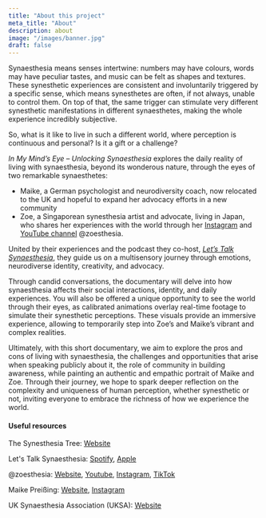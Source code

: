 ```yaml
---
title: "About this project"
meta_title: "About"
description: about
image: "/images/banner.jpg"
draft: false
---
```


Synaesthesia means senses intertwine: numbers may have colours, words may have peculiar tastes, and music can be felt as shapes and textures. These synesthetic experiences are consistent and involuntarily triggered by a specific sense, which means synesthetes are often, if not always, unable to control them. On top of that, the same trigger can stimulate very different synesthetic manifestations in different synaesthetes, making the whole experience incredibly subjective. 

So, what is it like to live in such a different world, where perception is continuous and personal? Is it a gift or a challenge?

*In My Mind’s Eye – Unlocking Synaesthesia* explores the daily reality of living with synaesthesia, beyond its wonderous nature, through the eyes of two remarkable synaesthetes:
- Maike, a German psychologist and neurodiversity coach, now relocated to the UK and hopeful to expand her advocacy efforts in a new community  
- Zoe, a Singaporean synesthesia artist and advocate, living in Japan, who shares her experiences with the world through her [Instagram](https://www.instagram.com/zoesthesia/) and [YouTube channel](https://www.youtube.com/@zoesthesia/featured) @zoesthesia. 

United by their experiences and the podcast they co-host, [*Let’s Talk Synaesthesia*](https://open.spotify.com/show/5nNVhDKe24Z12GjtFl0jVf), they guide us on a multisensory journey through emotions, neurodiverse identity, creativity, and advocacy. 

Through candid conversations, the documentary will delve into how synaesthesia affects their social interactions, identity, and daily experiences. You will also be offered a unique opportunity to see the world through their eyes, as calibrated animations overlay real-time footage to simulate their synesthetic perceptions. These visuals provide an immersive experience, allowing to temporarily step into Zoe’s and Maike’s vibrant and complex realities.

Ultimately, with this short documentary, we aim to explore the pros and cons of living with synaesthesia, the challenges and opportunities that arise when speaking publicly about it, the role of community in building awareness, while painting an authentic and empathic portrait of Maike and Zoe. Through their journey, we hope to spark deeper reflection on the complexity and uniqueness of human perception, whether synesthetic or not, inviting everyone to embrace the richness of how we experience the world.

#### Useful resources

The Synesthesia Tree:
[Website](https://www.thesynesthesiatree.com/)

Let's Talk Synaesthesia:
[Spotify](https://open.spotify.com/show/5nNVhDKe24Z12GjtFl0jVf),
[Apple](https://podcasts.apple.com/gb/podcast/lets-talk-synaesthesia/id1670183147)

@zoesthesia:
[Website](https://www.zoesthesia.com/),
[Youtube](https://www.youtube.com/@zoesthesia),
[Instagram](https://www.instagram.com/zoesthesia/),
[TikTok](https://www.tiktok.com/@zoesthesia?_t=8gDuS4puvDE&_r=1)

Maike Preißing:
[Website](https://www.maikepreissing.com/),
[Instagram](https://www.instagram.com/maikepreissing/)

UK Synaesthesia Association (UKSA):
[Website](https://uksynaesthesia.com/)
